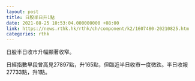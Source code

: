 ```yaml
---
layout: post
title: 日股半日升1點
date: 2021-08-25 10:53:04.000000000 +08:00
link: https://news.rthk.hk/rthk/ch/component/k2/1607480-20210825.htm
categories: rthk
---
```


日股半日收市升幅顯著收窄。

日經指數早段曾高見27897點，升165點，但臨近半日收市一度微跌。半日收報27733點，升1點。
